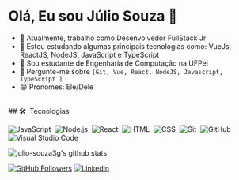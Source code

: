# Olá, Eu sou Júlio Souza 👋

- 🔭 Atualmente, trabalho como Desenvolvedor FullStack Jr
- 🌱 Estou estudando algumas principais tecnologias como: VueJs, ReactJS, NodeJS, JavaScript e TypeScript
- 👯 Sou estudante de Engenharia de Computação na UFPel
- 💬 Pergunte-me sobre `[Git, Vue, React, NodeJS, Javascript, TypeScript ]` 
- 😄 Pronomes: Ele/Dele

<br>
## 🛠 &nbsp;Tecnologias

![JavaScript](https://img.shields.io/badge/-JavaScript-05122A?style=flat&logo=javascript)&nbsp;
![Node.js](https://img.shields.io/badge/-Node.js-05122A?style=flat&logo=node.js)&nbsp;
![React](https://img.shields.io/badge/-React-05122A?style=flat&logo=react)&nbsp;
![HTML](https://img.shields.io/badge/-HTML-05122A?style=flat&logo=HTML5)&nbsp;
![CSS](https://img.shields.io/badge/-CSS-05122A?style=flat&logo=CSS3&logoColor=1572B6)&nbsp;
![Git](https://img.shields.io/badge/-Git-05122A?style=flat&logo=git)&nbsp;
![GitHub](https://img.shields.io/badge/-GitHub-05122A?style=flat&logo=github)&nbsp;
![Visual Studio Code](https://img.shields.io/badge/-Visual%20Studio%20Code-05122A?style=flat&logo=visual-studio-code&logoColor=007ACC)&nbsp;



![julio-souza3g's github stats](https://github-readme-stats.vercel.app/api?username=julio-souza3g&show_icons=true&theme=radical)

[![GitHub Followers](https://img.shields.io/github/followers/julio-souza3g?style=flat&labelColor=0D0D0D&logo=Github&Color=white)](https://github.com/julio-souza3g)
[![Linkedin](https://img.shields.io/badge/-LinkedIn-060606?style=flat&labelColor=0D0D0D&logo=Linkedin&Color=white)](https://www.linkedin.com/in/j%C3%BAlio-souza-079351213/)
